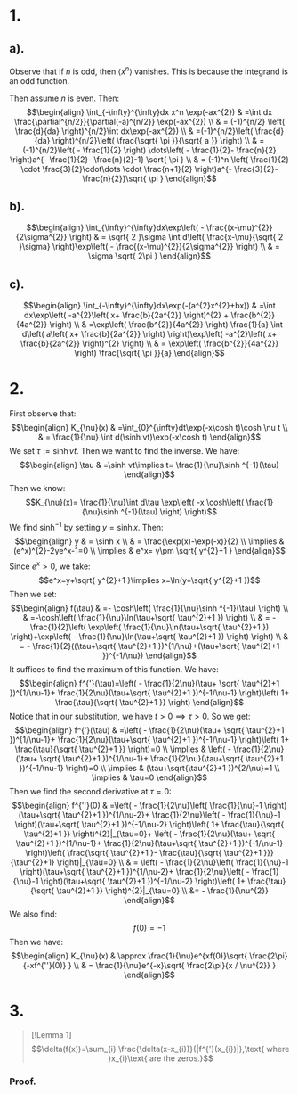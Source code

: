 # 1.
## a).
Observe that if $n$ is odd, then $\langle x^n\rangle$ vanishes. This is because the integrand is an odd function.

Then assume $n$ is even. Then:
$$\begin{align}
\int_{-\infty}^{\infty}dx x^n \exp(-ax^{2}) & =\int dx \frac{\partial^{n/2}}{\partial(-a)^{n/2}} \exp(-ax^{2}) \\
 & = (-1)^{n/2} \left(  \frac{d}{da} \right)^{n/2}\int dx\exp(-ax^{2}) \\
 & =(-1)^{n/2}\left(  \frac{d}{da} \right)^{n/2}\left(  \frac{\sqrt{ \pi }}{\sqrt{ a }} \right) \\
 & = (-1)^{n/2}\left( - \frac{1}{2} \right) \dots\left( - \frac{1}{2}- \frac{n}{2} \right)a^{- \frac{1}{2}- \frac{n}{2}-1} \sqrt{ \pi } \\
 & = (-1)^n \left(  \frac{1}{2} \cdot \frac{3}{2}\cdot\dots \cdot \frac{n+1}{2} \right)a^{- \frac{3}{2}- \frac{n}{2}}\sqrt{ \pi }
\end{align}$$
## b).
$$\begin{align}
\int_{\infty}^{\infty}dx\exp\left( - \frac{(x-\mu)^{2}}{2\sigma^{2}} \right)  & = \sqrt{ 2 }\sigma \int d\left(  \frac{x-\mu}{\sqrt{ 2 }\sigma} \right)\exp\left( - \frac{(x-\mu)^{2}}{2\sigma^{2}} \right) \\
 & = \sigma \sqrt{ 2\pi }
\end{align}$$
## c).
$$\begin{align}
\int_{-\infty}^{\infty}dx\exp(-(a^{2}x^{2}+bx)) & =\int dx\exp\left( -a^{2}\left( x+ \frac{b}{2a^{2}} \right)^{2} + \frac{b^{2}}{4a^{2}} \right) \\
 & =\exp\left(  \frac{b^{2}}{4a^{2}} \right) \frac{1}{a} \int d\left( a\left( x+ \frac{b}{2a^{2}} \right) \right)\exp\left( -a^{2}\left( x+ \frac{b}{2a^{2}} \right)^{2} \right) \\
 & = \exp\left(  \frac{b^{2}}{4a^{2}} \right) \frac{\sqrt{ \pi }}{a}
\end{align}$$
# 2.
First observe that:
$$\begin{align}
K_{\nu}(x) & =\int_{0}^{\infty}dt\exp(-x\cosh t)\cosh \nu t \\
 & = \frac{1}{\nu} \int d(\sinh vt)\exp(-x\cosh t)
\end{align}$$
We set $\tau:=\sinh vt$. Then we want to find the inverse. We have:
$$\begin{align}
\tau & =\sinh vt\implies t= \frac{1}{\nu}\sinh ^{-1}(\tau)
\end{align}$$
Then we know:
$$K_{\nu}(x)= \frac{1}{\nu}\int d\tau \exp\left( -x \cosh\left(  \frac{1}{\nu}\sinh ^{-1}(\tau) \right) \right)$$
We find $\sinh ^{-1}$ by setting $y=\sinh x$. Then:
$$\begin{align}
y & = \sinh x \\
 & = \frac{\exp(x)-\exp(-x)}{2} \\
\implies  & (e^x)^{2}-2ye^x-1=0 \\
\implies & e^x= y\pm \sqrt{ y^{2}+1 }
\end{align}$$
Since $e^x>0$, we take:
$$e^x=y+\sqrt{ y^{2}+1 }\implies x=\ln(y+\sqrt{ y^{2}+1 })$$
Then we set:
$$\begin{align}
f(\tau) & =- \cosh\left(  \frac{1}{\nu}\sinh ^{-1}(\tau) \right) \\
 & =-\cosh\left(  \frac{1}{\nu}\ln(\tau+\sqrt{ \tau^{2}+1 }) \right) \\
 & = - \frac{1}{2}\left( \exp\left(  \frac{1}{\nu}\ln(\tau+\sqrt{ \tau^{2}+1 }) \right)+\exp\left( - \frac{1}{\nu}\ln(\tau+\sqrt{ \tau^{2}+1 }) \right) \right) \\
 & = - \frac{1}{2}((\tau+\sqrt{ \tau^{2}+1 })^{1/\nu}+(\tau+\sqrt{ \tau^{2}+1 })^{-1/\nu})
\end{align}$$
It suffices to find the maximum of this function. We have:
$$\begin{align}
f^{'}(\tau)=\left(  - \frac{1}{2\nu}(\tau+ \sqrt{ \tau^{2}+1 })^{1/\nu-1}+ \frac{1}{2\nu}(\tau+\sqrt{ \tau^{2}+1 })^{-1/\nu-1} \right)\left( 1+ \frac{\tau}{\sqrt{ \tau^{2}+1 }} \right)
\end{align}$$
Notice that in our substitution, we have $t>0\implies \tau>0$. So we get:
$$\begin{align}
f^{'}(\tau) & =\left(  - \frac{1}{2\nu}(\tau+ \sqrt{ \tau^{2}+1 })^{1/\nu-1}+ \frac{1}{2\nu}(\tau+\sqrt{ \tau^{2}+1 })^{-1/\nu-1} \right)\left( 1+ \frac{\tau}{\sqrt{ \tau^{2}+1 }} \right)=0 \\
\implies & \left(  - \frac{1}{2\nu}(\tau+ \sqrt{ \tau^{2}+1 })^{1/\nu-1}+ \frac{1}{2\nu}(\tau+\sqrt{ \tau^{2}+1 })^{-1/\nu-1} \right)=0 \\
\implies & (\tau+\sqrt{\tau^{2}+1  })^{2/\nu}=1 \\
\implies & \tau=0
\end{align}$$
Then we find the second derivative at $\tau=0$:
$$\begin{align}
f^{''}(0) & =\left( - \frac{1}{2\nu}\left(  \frac{1}{\nu}-1 \right)(\tau+\sqrt{ \tau^{2}+1 })^{1/\nu-2}+ \frac{1}{2\nu}\left( - \frac{1}{\nu}-1 \right)(\tau+\sqrt{ \tau^{2}+1 })^{-1/\nu-2} \right)\left( 1+ \frac{\tau}{\sqrt{ \tau^{2}+1 }} \right)^{2}|_{\tau=0}+ \left(  - \frac{1}{2\nu}(\tau+ \sqrt{ \tau^{2}+1 })^{1/\nu-1}+ \frac{1}{2\nu}(\tau+\sqrt{ \tau^{2}+1 })^{-1/\nu-1} \right)\left(  \frac{\sqrt{ \tau^{2}+1 }- \frac{\tau}{\sqrt{ \tau^{2}+1 }}}{\tau^{2}+1} \right)|_{\tau=0} \\
 & = \left( - \frac{1}{2\nu}\left(  \frac{1}{\nu}-1 \right)(\tau+\sqrt{ \tau^{2}+1 })^{1/\nu-2}+ \frac{1}{2\nu}\left( - \frac{1}{\nu}-1 \right)(\tau+\sqrt{ \tau^{2}+1 })^{-1/\nu-2} \right)\left( 1+ \frac{\tau}{\sqrt{ \tau^{2}+1 }} \right)^{2}|_{\tau=0} \\
 &= - \frac{1}{\nu^{2}}
\end{align}$$
We also find:
$$f(0)=-1$$
Then we have:
$$\begin{align}
K_{\nu}(x) & \approx  \frac{1}{\nu}e^{xf(0)}\sqrt{  \frac{2\pi}{-xf^{''}(0)} } \\
 & = \frac{1}{\nu}e^{-x}\sqrt{  \frac{2\pi}{x / \nu^{2}} }
\end{align}$$

# 3.
>[!Lemma 1]
>$$\delta(f(x))=\sum_{i} \frac{\delta(x-x_{i})}{|f^{'}(x_{i})|},\text{ where }x_{i}\text{ are the zeros.}$$
### Proof.

